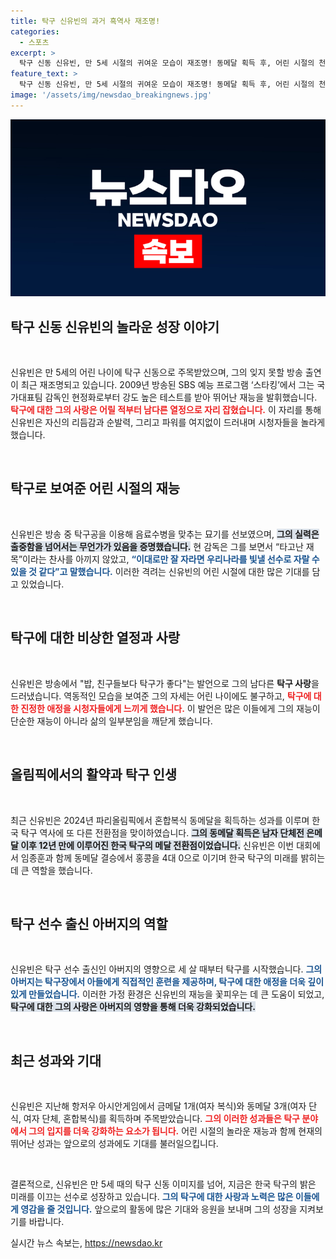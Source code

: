 ```yaml
---
title: 탁구 신유빈의 과거 흑역사 재조명!
categories:
  - 스포츠
excerpt: >
  탁구 신동 신유빈, 만 5세 시절의 귀여운 모습이 재조명! 동메달 획득 후, 어린 시절의 천재 테스트 장면이 화제입니다. 그의 짧지만 놀라운 탁구 사랑과 재능, 지금 바로 확인해보세요!
feature_text: >
  탁구 신동 신유빈, 만 5세 시절의 귀여운 모습이 재조명! 동메달 획득 후, 어린 시절의 천재 테스트 장면이 화제입니다. 그의 짧지만 놀라운 탁구 사랑과 재능, 지금 바로 확인해보세요!
image: '/assets/img/newsdao_breakingnews.jpg'
---
```


<p><img src="/assets/img/newsdao_breakingnews.jpg" alt="firstkoreanews 속보" /></p>

<h2 data-ke-size="size26">탁구 신동 신유빈의 놀라운 성장 이야기</h2>

<p data-ke-size="size16">&nbsp;</p>

<p>신유빈은 만 5세의 어린 나이에 탁구 신동으로 주목받았으며, 그의 잊지 못할 방송 출연이 최근 재조명되고 있습니다. 2009년 방송된 SBS 예능 프로그램 ‘스타킹’에서 그는 국가대표팀 감독인 현정화로부터 강도 높은 테스트를 받아 뛰어난 재능을 발휘했습니다. <b><span style="color: #ee2323;">탁구에 대한 그의 사랑은 어릴 적부터 남다른 열정으로 자리 잡혔습니다.</span></b> 이 자리를 통해 신유빈은 자신의 리듬감과 순발력, 그리고 파워를 여지없이 드러내며 시청자들을 놀라게 했습니다.</p>

<p data-ke-size="size16">&nbsp;</p>

<h2 data-ke-size="size26">탁구로 보여준 어린 시절의 재능</h2>

<p data-ke-size="size16">&nbsp;</p>

<p>신유빈은 방송 중 탁구공을 이용해 음료수병을 맞추는 묘기를 선보였으며, <b><span style="background-color: #21538527;">그의 실력은 출중함을 넘어서는 무언가가 있음을 증명했습니다.</span></b> 현 감독은 그를 보면서 “타고난 재목”이라는 찬사를 아끼지 않았고, <b><span style="color: #1a5490;">“이대로만 잘 자라면 우리나라를 빛낼 선수로 자랄 수 있을 것 같다”고 말했습니다.</span></b> 이러한 격려는 신유빈의 어린 시절에 대한 많은 기대를 담고 있었습니다.</p>

<p data-ke-size="size16">&nbsp;</p>

<h2 data-ke-size="size26">탁구에 대한 비상한 열정과 사랑</h2>

<p data-ke-size="size16">&nbsp;</p>

<p>신유빈은 방송에서 "밥, 친구들보다 탁구가 좋다"는 발언으로 그의 남다른 <b>탁구 사랑</b>을 드러냈습니다. 역동적인 모습을 보여준 그의 자세는 어린 나이에도 불구하고, <b><span style="color: #ee2323;">탁구에 대한 진정한 애정을 시청자들에게 느끼게 했습니다.</span></b> 이 발언은 많은 이들에게 그의 재능이 단순한 재능이 아니라 삶의 일부분임을 깨닫게 했습니다.</p>

<p data-ke-size="size16">&nbsp;</p>

<h2 data-ke-size="size26">올림픽에서의 활약과 탁구 인생</h2>

<p data-ke-size="size16">&nbsp;</p>

<p>최근 신유빈은 2024년 파리올림픽에서 혼합복식 동메달을 획득하는 성과를 이루며 한국 탁구 역사에 또 다른 전환점을 맞이하였습니다. <b><span style="background-color: #21538527;">그의 동메달 획득은 남자 단체전 은메달 이후 12년 만에 이루어진 한국 탁구의 메달 전환점이었습니다.</span></b> 신유빈은 이번 대회에서 임종훈과 함께 동메달 결승에서 홍콩을 4대 0으로 이기며 한국 탁구의 미래를 밝히는 데 큰 역할을 했습니다.</p>

<p data-ke-size="size16">&nbsp;</p>

<h2 data-ke-size="size26">탁구 선수 출신 아버지의 역할</h2>

<p data-ke-size="size16">&nbsp;</p>

<p>신유빈은 탁구 선수 출신인 아버지의 영향으로 세 살 때부터 탁구를 시작했습니다. <b><span style="color: #1a5490;">그의 아버지는 탁구장에서 아들에게 직접적인 훈련을 제공하며, 탁구에 대한 애정을 더욱 깊이 있게 만들었습니다.</span></b> 이러한 가정 환경은 신유빈의 재능을 꽃피우는 데 큰 도움이 되었고, <b><span style="background-color: #21538527;">탁구에 대한 그의 사랑은 아버지의 영향을 통해 더욱 강화되었습니다.</span></b></p>

<p data-ke-size="size16">&nbsp;</p>

<h2 data-ke-size="size26">최근 성과와 기대</h2>

<p data-ke-size="size16">&nbsp;</p>

<p>신유빈은 지난해 항저우 아시안게임에서 금메달 1개(여자 복식)와 동메달 3개(여자 단식, 여자 단체, 혼합복식)를 획득하며 주목받았습니다. <b><span style="color: #ee2323;">그의 이러한 성과들은 탁구 분야에서 그의 입지를 더욱 강화하는 요소가 됩니다.</span></b> 어린 시절의 놀라운 재능과 함께 현재의 뛰어난 성과는 앞으로의 성과에도 기대를 불러일으킵니다.</p>

<p data-ke-size="size16">&nbsp;</p>

<p>결론적으로, 신유빈은 만 5세 때의 탁구 신동 이미지를 넘어, 지금은 한국 탁구의 밝은 미래를 이끄는 선수로 성장하고 있습니다. <b><span style="color: #1a5490;">그의 탁구에 대한 사랑과 노력은 많은 이들에게 영감을 줄 것입니다.</span></b> 앞으로의 활동에 많은 기대와 응원을 보내며 그의 성장을 지켜보기를 바랍니다.</p>
실시간 뉴스 속보는, <a href="https://newsdao.kr" rel="dofollow">https://newsdao.kr</a>



